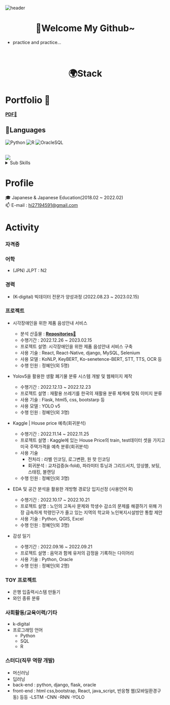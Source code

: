 ![header](https://capsule-render.vercel.app/api?type=waving&color=auto&weight=100%&height=200&section=header&text=Repiel😃😃&fontSize=50&animation=twinkling)

# <div align = 'center'>🎈Welcome My Github~</div>
- practice and practice...
<br>

# <div align = 'center'>🌍Stack</div>


# Portfolio 📰
 **[PDF📘](https://drive.google.com/file/d/1xTXLGQFHrSpJ2h-TSAC3kbYKlY40LMJB/view?usp=sharing)**


## 🌈Languages

![Python](https://img.shields.io/badge/-Python-3178C6?style=flat-square&logo=Python&logoColor=white)
![R](https://img.shields.io/badge/-R-A8B9CC?style=flat-square&logo=R&logoColor=black)
![OracleSQL](https://img.shields.io/badge/-Oracle-FD5750?style=flat-square&logo=Oracle&logoColor=white)


<!-- <details>
<summary>Sub Skills</summary>
<p></p>
</details> -->

<br>
<img src="https://img.shields.io/badge/Flask-000000?style=flat-square&logo=flask&logoColor=white">

<details>
<summary>Sub Skills</summary>
<p></p>
<img src="https://img.shields.io/badge/html5-E34F26?style=flat-square&logo=html5&logoColor=white">
<img src="https://img.shields.io/badge/css-1572B6?style=flat-square&logo=css3&logoColor=white">
<img src="https://img.shields.io/badge/django-092E20?style=flat-square&logo=django&logoColor=white">
<img src="https://img.shields.io/badge/bootstrap-7952B3?style=flat-square&logo=bootstrap&logoColor=white">
<img src="https://img.shields.io/badge/javascript-F7DF1E?style=flat-square&logo=javascript&logoColor=black">
<img src="https://img.shields.io/badge/react-%2320232a.svg?style=flat-square&logo=react&logoColor=%2361DAFB">
</details>

# Profile
🎓 Japanese & Japanese Education(2018.02 ~ 2022.02)
<br>
📫 E-mail : hi27194591@gmail.com
<br>


# Activity

### 자격증

<!-- - ADSP(Advanced Data Analytics Semi-Professional) -->

### 어학
- (JPN) JLPT : N2

### 경력

- (K-digital) 빅데이터 전문가 양성과정 (2022.08.23 ~ 2023.02.15)



### 프로젝트

- 시각장애인을 위한 제품 음성안내 서비스
    - 분석 산출물 : **[Repositories📘](https://github.com/Rudadak/FinalProject.git)** 
    - 수행기간 : 2022.12.26 ~ 2023.02.15
    - 프로젝트 설명: 시각장애인을 위한 제품 음성안내 서비스 구축
    - 사용 기술 : React, React-Native, django, MySQL, Selenium
    - 사용 모델 : KoNLP, KeyBERT, Ko-senetence-BERT, STT, TTS, OCR 등 
    - 수행 인원 : 정혜인(외 5명)  
    
- Yolov5을 활용한 생활 폐기물 분류 시스템 개발 및 웹페이지 제작 
    - 수행기간 : 2022.12.13 ~ 2022.12.23
    - 프로젝트 설명 : 재활용 쓰레기를 한국의 재활용 분류 체계에 맞춰 이미지 분류
    - 사용 기술 : Flask, html5, css, bootstarp 등 
    - 사용 모델 : YOLO v5
    - 수행 인원 : 정혜인(외 3명)
    
- Kaggle | House price 예측(회귀분석)
    - 수행기간 : 2022.11.14 ~ 2022.11.25
    - 프로젝트 설명 : Kaggle에 있는 House Price의 train, test데이터 셋을 가지고 미국 주택가격을 예측 분류(회귀분석)
    - 사용 기술
        - 전처리 : 라벨 인코딩, 로그변환, 원 핫 인코딩
        - 회귀분석 : 교차검증(k-fold), 파라미터 튜닝과 그리드서치, 앙상블, 보팅, 스태킹, 블랜딩
    - 수행 인원 : 정혜인(외 3명)
    
- EDA 및 공간 분석을 활용한 개방형 경로당 입지선정 (사용언어 R) 
    - 수행기간 : 2022.10.17 ~ 2022.10.21
    - 프로젝트 설명 : 노인의 고독사 문제와 학생수 감소의 문제를 해결하기 위해 가장 급속하게 학령인구가 줄고 있는 지역의 학교와 노인복지시설방안 통합 제안
    - 사용 기술 : Python, QGIS, Excel
    - 수행 인원 : 정혜인(외 3명)

- 감성 일기
    - 수행기간 : 2022.09.16 ~ 2022.09.21
    - 프로젝트 설명 : 음악과 함께 유저의 감정을 기록하는 다이어리
    - 사용 기술 : Python, Oracle
    - 수행 인원 : 정혜인(외 2명)

### TOY 프로젝트
- 은행 입출력시스템 만들기
- 와인 종류 분류

### 사회활동/교육이력/기타
- k-digital 
- 프로그래밍 언어 
    - Python 
    - SQL
    - R

### 스터디(직무 역량 개발)
- 머신러닝
- 딥러닝
- back-end : python, django, flask, oracle
- front-end : html css,bootstrap, React, java_script, 반응형 웹(모바일환경구동) 등등
    -LSTM
    -CNN
    -RNN
    -YOLO
    
